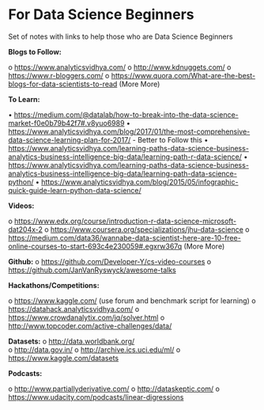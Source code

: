 # For Data Science Beginners
Set of notes with links to help those who are Data Science Beginners

**Blogs to Follow:** 

o   https://www.analyticsvidhya.com/ 
o    http://www.kdnuggets.com/ 
o   https://www.r-bloggers.com/ 
o   https://www.quora.com/What-are-the-best-blogs-for-data-scientists-to-read (More More)

**To Learn:** 

•         https://medium.com/@datalab/how-to-break-into-the-data-science-market-f0e0b79b42f7#.v8yuo6989 
•         https://www.analyticsvidhya.com/blog/2017/01/the-most-comprehensive-data-science-learning-plan-for-2017/   - Better to Follow this 
•         https://www.analyticsvidhya.com/learning-paths-data-science-business-analytics-business-intelligence-big-data/learning-path-r-data-science/ 
•         https://www.analyticsvidhya.com/learning-paths-data-science-business-analytics-business-intelligence-big-data/learning-path-data-science-python/ 
•         https://www.analyticsvidhya.com/blog/2015/05/infographic-quick-guide-learn-python-data-science/ 

**Videos:** 

o   https://www.edx.org/course/introduction-r-data-science-microsoft-dat204x-2 
o   https://www.coursera.org/specializations/jhu-data-science 
o   https://medium.com/data36/wannabe-data-scientist-here-are-10-free-online-courses-to-start-693c4e230059#.egxrw367q (More More)

**Github:** 
o   https://github.com/Developer-Y/cs-video-courses 
o   https://github.com/JanVanRyswyck/awesome-talks 

**Hackathons/Competitions:** 

o   https://www.kaggle.com/ (use forum and benchmark script for learning) 
o   https://datahack.analyticsvidhya.com/ 
o   https://www.crowdanalytix.com/jq/solver.html 
o   http://www.topcoder.com/active-challenges/data/ 

**Datasets:** 
o   http://data.worldbank.org/   
o   http://data.gov.in/ 
o   http://archive.ics.uci.edu/ml/ 
o   https://www.kaggle.com/datasets 

**Podcasts:** 

o   http://www.partiallyderivative.com/ 
o   http://dataskeptic.com/ 
o   https://www.udacity.com/podcasts/linear-digressions 

